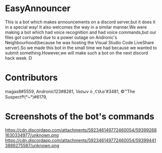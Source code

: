 # EasyAnnouncer

This is a bot which makes announcements on a discord server,but it does it in a special way!
It also welcomes the way in a similar manner.We were making a bot which had voice recognition and had voice commands,but our files got corrupted due to a power outage on Andronic's Neighbourhood(because he was hosting the Visual Studio Code LiveShare server).So we made this bot in the small time we had because we wanted to submit something.However,we will make such a bot on the next discord hack week :D

# Contributors
magas8#5559,
Andronic123#8281,
Ἱάσων ὁ ,Ϛτλα'#3481,
©™The Suspect®(°~°)#6179,

# Screenshots of the bot's commands

https://cdn.discordapp.com/attachments/592346149772460054/593992681630334977/unknown.png
https://cdn.discordapp.com/attachments/592346149772460054/593994413886275587/unknown.png
